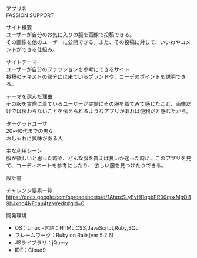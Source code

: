 アプリ名<br>
FASSION SUPPORT

サイト概要<br>
ユーザーが自分のお気に入りの服を画像で投稿できる。<br>
その画像を他のユーザーに公開できる。また、その投稿に対して、いいねやコメントができる仕組み。

サイトテーマ<br>
ユーザーが自分のファッションを参考にできるサイト<br>
投稿のテキストの部分には来ているブランドや、コーデのポイントを説明できる。

テーマを選んだ理由<br>
その服を実際に着ているユーザーが実際にその服を着てみて感じたこと、画像だけでは伝わらないことを伝えられるようなアプリがあれば便利だと感じたから。

ターゲットユーザ<br>
20~40代までの男女<br>
おしゃれに興味がある人

主な利用シーン<br>
服が欲しいと思った時や、どんな服を買えば良いか迷った時に、このアプリを見て、コーディネートを参考にしたり、
欲しい服を見つけたりできる。

設計書

チャレンジ要素一覧
https://docs.google.com/spreadsheets/d/1AhqxSLyEvHI1qpbPR00qpxMgOl19bJknp4NFcau4tzM/edit#gid=0

開発環境
- OS：Linux
-言語：HTML,CSS,JavaScript,Ruby,SQL
- フレームワーク：Ruby on Rails(ver 5.2.6)
- JSライブラリ：jQuery
- IDE：Cloud9